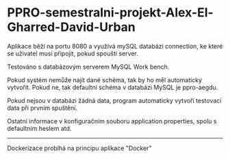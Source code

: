 # PPRO-semestralni-projekt-Alex-El-Gharred-David-Urban
 Aplikace běží na portu 8080 a využívá mySQL databázi connection, ke které se uživatel musí připojit, pokud spouští server.

Testováno s databázovým serverem MySQL Work bench.

Pokud systém nemůže najít dané schéma, tak by ho měl automaticky vytvořit.
Pokud ne, tak defaultní schéma v databázi MySQL je ppro-aegdu.

Pokud nejsou v databázi žádná data, program automaticky vytvoří testovací data při prvním spuštění.

 Ostatní informace v konfiguračním souboru application.properties, spolu s defaultním heslem atd.

-----------------------------------------------------------------------------------------------

Dockerizace probíhá na principu aplikace "Docker"
 
 


